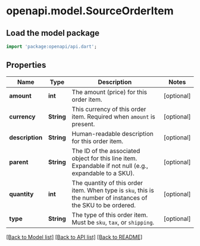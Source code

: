 # openapi.model.SourceOrderItem

## Load the model package
```dart
import 'package:openapi/api.dart';
```

## Properties
Name | Type | Description | Notes
------------ | ------------- | ------------- | -------------
**amount** | **int** | The amount (price) for this order item. | [optional] 
**currency** | **String** | This currency of this order item. Required when `amount` is present. | [optional] 
**description** | **String** | Human-readable description for this order item. | [optional] 
**parent** | **String** | The ID of the associated object for this line item. Expandable if not null (e.g., expandable to a SKU). | [optional] 
**quantity** | **int** | The quantity of this order item. When type is `sku`, this is the number of instances of the SKU to be ordered. | [optional] 
**type** | **String** | The type of this order item. Must be `sku`, `tax`, or `shipping`. | [optional] 

[[Back to Model list]](../README.md#documentation-for-models) [[Back to API list]](../README.md#documentation-for-api-endpoints) [[Back to README]](../README.md)


